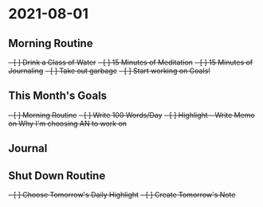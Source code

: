 # 2021-08-01

## Morning Routine
<del>- [ ] Drink a Glass of Water</del>
<del>- [ ] 15 Minutes of Meditation</del>
<del>- [ ] 15 Minutes of Journaling</del>
<del>- [ ] Take out garbage</del>
<del>- [ ] Start working on Goals!</del>

## This Month's Goals
<del>- [ ] Morning Routine</del>
<del>- [ ] Write 100 Words/Day</del>
<del>- [ ] Highlight - Write Memo on Why I'm choosing AN to work on</del>

## Journal

## Shut Down Routine
<del>- [ ] Choose Tomorrow's Daily Highlight</del>
<del>- [ ] Create Tomorrow's Note</del>